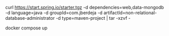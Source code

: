 curl https://start.spring.io/starter.tgz -d dependencies=web,data-mongodb -d language=java -d groupId=com.jberdeja -d artifactId=non-relational-database-administrator -d type=maven-project | tar -xzvf -  

docker compose up  
